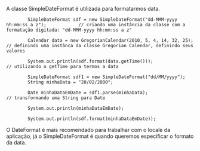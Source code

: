 A classe SimpleDateFormat é utilizada para formatarmos data.
```
        SimpleDateFormat sdf = new SimpleDateFormat("dd-MMM-yyyy hh:mm:ss a z");            // criando uma instância da classe com a formatação digitada: "dd-MMM-yyyy hh:mm:ss a z"
		
		Calendar data = new GregorianCalendar(2010, 5, 4, 14, 32, 25);						// definindo uma instânca da classe Gregorian Calendar, definindo seus valores
		
		System.out.println(sdf.format(data.getTime()));										// utilizando o getTime para termos a data
```


```
		SimpleDateFormat sdf1 = new SimpleDateFormat("dd/MM/yyyy");
		String minhaData = "20/02/2000";

		Date minhaDataEmDate = sdf1.parse(minhaData);										// transformando uma String para Date
			
		System.out.println(minhaDataEmDate);
			
		System.out.println(sdf.format(minhaDataEmDate));
```
O DateFormat é mais recomendado para trabalhar com o locale da aplicação, já o SimpleDateFormat é quando queremos especificar o formato da data.